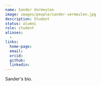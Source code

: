 ```yaml
---
name: Sander Vermeulen
image: images/people/sander-vermeulen.jpg
description: Student
status: alumni
role: student
aliases:
  - 
links:
  home-page: 
  email:
  orcid: 
  github: 
  linkedin: 
---
```


Sander's bio.
